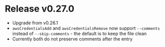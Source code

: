 # Release v0.27.0

- Upgrade from v0.26.1
- `awsCredentialsAdd` and `awsCredentialsRemove` now support `--comments` instead of `--skip-comments` - the default is
  to keep the file clean
- Currently both do not preserve comments after the entry
